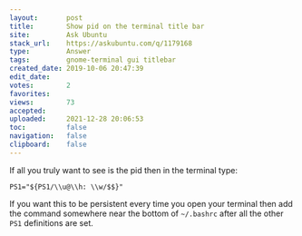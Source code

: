 ```yaml
---
layout:       post
title:        Show pid on the terminal title bar
site:         Ask Ubuntu
stack_url:    https://askubuntu.com/q/1179168
type:         Answer
tags:         gnome-terminal gui titlebar
created_date: 2019-10-06 20:47:39
edit_date:    
votes:        2
favorites:    
views:        73
accepted:     
uploaded:     2021-12-28 20:06:53
toc:          false
navigation:   false
clipboard:    false
---
```


If all you truly want to see is the pid then in the terminal type:

``` 
PS1="${PS1/\\u@\\h: \\w/$$}"

```

If you want this to be persistent every time you open your terminal then add the command somewhere near the bottom of `~/.bashrc` after all the other `PS1` definitions are set.
